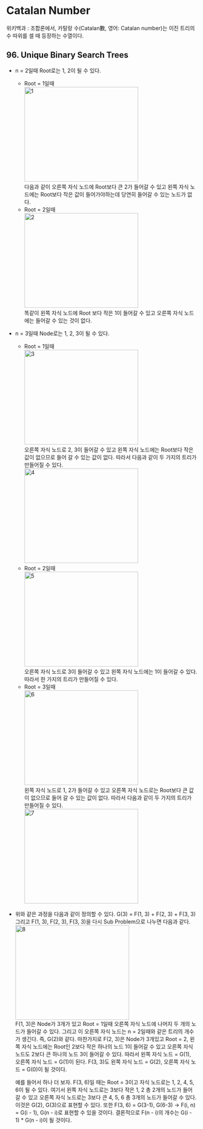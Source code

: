 # Catalan Number

위키백과 : 조합론에서, 카탈랑 수(Catalan數, 영어: Catalan number)는 이진 트리의 수 따위를 셀 때 등장하는 수열이다.

## 96. Unique Binary Search Trees
* n = 2일때
  Root로는 1, 2이 될 수 있다.
  - Root = 1일때   
    <img src="https://user-images.githubusercontent.com/61103343/112746167-36d44e00-8fe8-11eb-8008-d901b04217da.png" width="300px" height="250px" title="1"></img>   
    다음과 같이 오른쪽 자식 노드에 Root보다 큰 2가 들어갈 수 있고 왼쪽 자식 노드에는 Root보다 작은 값이 들어가야하는데 당연히 들어갈 수 있는 노드가 없다.
  - Root = 2일때   
    <img src="https://user-images.githubusercontent.com/61103343/112746313-f32e1400-8fe8-11eb-808b-961706ad0d28.png" width="300px" height="250px" title="2"></img>   
    똑같이 왼쪽 자식 노드에 Root 보다 작은 1이 들어갈 수 있고 오른쪽 자식 노드에는 들어갈 수 있는 것이 없다.

* n = 3일때
  Node로는 1, 2, 3이 될 수 있다.
  - Root = 1일때   
    <img src="https://user-images.githubusercontent.com/61103343/112746475-fb3a8380-8fe9-11eb-9fda-ec5c8173829f.png" width="300px" height="250px" title="3"></img>   
    오른쪽 자식 노드로 2, 3이 들어갈 수 있고 왼쪽 자식 노드에는 Root보다 작은 값이 없으므로 들어 갈 수 있는 값이 없다.
    따라서 다음과 같이 두 가지의 트리가 만들어질 수 있다.   
    <img src="https://user-images.githubusercontent.com/61103343/112746556-6edc9080-8fea-11eb-9b18-b706ec80c70c.png" width="300px" height="250px" title="4"></img>   
  - Root = 2일때   
    <img src="https://user-images.githubusercontent.com/61103343/112746572-96cbf400-8fea-11eb-805a-68d49392825d.png" width="300px" height="250px" title="5"></img>   
    오른쪽 자식 노드로 3이 들어갈 수 있고 왼쪽 자식 노드에는 1이 들어갈 수 있다. 따라서 한 가지의 트리가 만들어질 수 있다.
  - Root = 3일때   
    <img src="https://user-images.githubusercontent.com/61103343/112746642-1659c300-8feb-11eb-937f-9f8852829c48.png" width="300px" height="250px" title="6"></img>   
    왼쪽 자식 노드로 1, 2가 들어갈 수 있고 오른쪽 자식 노드로는 Root보다 큰 값이 없으므로 들어 갈 수 있는 값이 없다.
    따라서 다음과 같이 두 가지의 트리가 만들어질 수 있다.   
    <img src="https://user-images.githubusercontent.com/61103343/112746673-68024d80-8feb-11eb-9a18-89abf980259f.png" width="300px" height="250px" title="7"></img>   
   
* 위와 같은 과정을 다음과 같이 정의할 수 있다.
  G(3) = F(1, 3) + F(2, 3) + F(3, 3)
  그리고 F(1, 3), F(2, 3), F(3, 3)을 다시 Sub Problem으로 나누면 다음과 같다.   
  <img src="https://user-images.githubusercontent.com/61103343/112747956-af8cd780-8ff3-11eb-954a-ebc1bfc6b606.png" width="300px" height="250px" title="8"></img>   
  F(1, 3)은 Node가 3개가 있고 Root = 1일때 오른쪽 자식 노드에 나머지 두 개의 노드가 들어갈 수 있다. 그리고 이 오른쪽 자식 노드는 n = 2일때와 같은 트리의 개수가 생긴다. 즉, G(2)와 같다.
  마찬가지로 F(2, 3)은 Node가 3개있고 Root = 2, 왼쪽 자식 노드에는 Root인 2보다 작은 하나의 노드 1이 들어갈 수 있고 오른쪽 자식 노드도 2보다 큰 하나의 노드 3이 들어갈 수 있다. 따라서 왼쪽 자식 노드 = G(1), 오른쪽 자식 노드 = G(1)이 된다.
  F(3, 3)도 왼쪽 자식 노드 = G(2), 오른쪽 자식 노드 = G(0)이 될 것이다.
  
  예를 들어서 하나 더 보자.
  F(3, 6)일 때는 Root = 3이고 자식 노드로는 1, 2, 4, 5, 6이 될 수 있다. 여기서 왼쪽 자식 노드로는 3보다 작은 1, 2 총 2개의 노드가 들어갈 수 있고 오른쪽 자식 노드로는 3보다 큰 4, 5, 6 총 3개의 노드가 들어갈 수 있다. 이것은 G(2), G(3)으로 표현할 수 있다.
  또한 F(3, 6) = G(3-1), G(6-3) -> F(i, n) = G(i - 1), G(n - i)로 표현할 수 있을 것이다.
  결론적으로 F(n - i)의 개수는 G(i - 1) * G(n - i)이 될 것이다.
